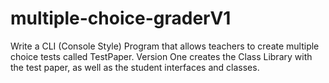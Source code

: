 # multiple-choice-graderV1
Write a CLI (Console Style) Program that allows teachers to create multiple choice tests called TestPaper. Version One creates the Class Library with the test paper, as well as the student interfaces and classes.

